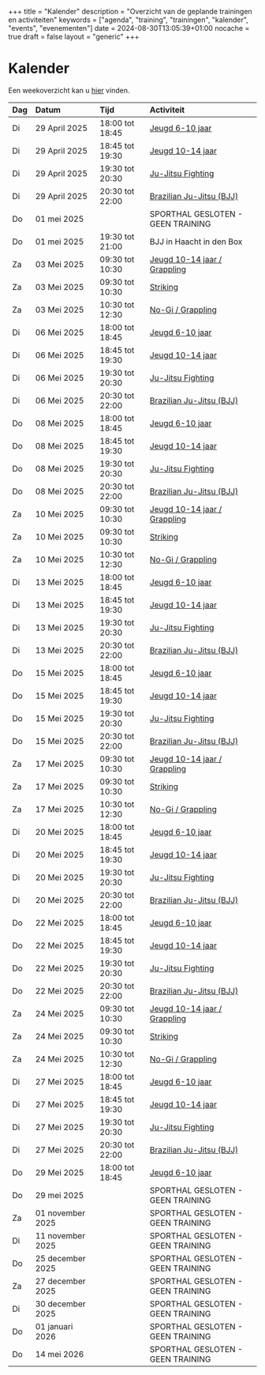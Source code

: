 +++
title = "Kalender"
description = "Overzicht van de geplande trainingen en activiteiten"
keywords = ["agenda", "training", "trainingen", "kalender", "events", "evenementen"]
date = 2024-08-30T13:05:39+01:00
nocache = true
draft = false
layout = "generic"
+++

# Kalender

Een weekoverzicht kan u [hier](/trainingen) vinden.

| Dag | Datum            | Tijd            | Activiteit                        |
|:----|:-----------------|:----------------|:----------------------------------|
| Di  | 29 April 2025    | 18:00 tot 18:45 | [Jeugd 6-10 jaar](/jeugd)         |
| Di  | 29 April 2025    | 18:45 tot 19:30 | [Jeugd 10-14 jaar](/jeugd)        |
| Di  | 29 April 2025    | 19:30 tot 20:30 | [Ju-Jitsu Fighting](/fighting)    |
| Di  | 29 April 2025    | 20:30 tot 22:00 | [Brazilian Ju-Jitsu (BJJ)](/bjj)  |
| Do  | 01 mei 2025      |                 | SPORTHAL GESLOTEN - GEEN TRAINING |
| Do  | 01 mei 2025      | 19:30 tot 21:00 | BJJ in Haacht in den Box          |
| Za  | 03 Mei 2025    | 09:30 tot 10:30 | [Jeugd 10-14 jaar / Grappling](/jeugd)         |
| Za  | 03 Mei 2025    | 09:30 tot 10:30 | [Striking](/striking)                          |
| Za  | 03 Mei 2025    | 10:30 tot 12:30 | [No-Gi / Grappling](/grappling)                |
| Di  | 06 Mei 2025    | 18:00 tot 18:45 | [Jeugd 6-10 jaar](/jeugd)                      |
| Di  | 06 Mei 2025    | 18:45 tot 19:30 | [Jeugd 10-14 jaar](/jeugd)                     |
| Di  | 06 Mei 2025    | 19:30 tot 20:30 | [Ju-Jitsu Fighting](/fighting)                 |
| Di  | 06 Mei 2025    | 20:30 tot 22:00 | [Brazilian Ju-Jitsu (BJJ)](/bjj)               |
| Do  | 08 Mei 2025    | 18:00 tot 18:45 | [Jeugd 6-10 jaar](/jeugd)                      |
| Do  | 08 Mei 2025    | 18:45 tot 19:30 | [Jeugd 10-14 jaar](/jeugd)                     |
| Do  | 08 Mei 2025    | 19:30 tot 20:30 | [Ju-Jitsu Fighting](/fighting)                 |
| Do  | 08 Mei 2025    | 20:30 tot 22:00 | [Brazilian Ju-Jitsu (BJJ)](/bjj)               |
| Za  | 10 Mei 2025    | 09:30 tot 10:30 | [Jeugd 10-14 jaar / Grappling](/jeugd)         |
| Za  | 10 Mei 2025    | 09:30 tot 10:30 | [Striking](/striking)                          |
| Za  | 10 Mei 2025    | 10:30 tot 12:30 | [No-Gi / Grappling](/grappling)                |
| Di  | 13 Mei 2025    | 18:00 tot 18:45 | [Jeugd 6-10 jaar](/jeugd)                      |
| Di  | 13 Mei 2025    | 18:45 tot 19:30 | [Jeugd 10-14 jaar](/jeugd)                     |
| Di  | 13 Mei 2025    | 19:30 tot 20:30 | [Ju-Jitsu Fighting](/fighting)                 |
| Di  | 13 Mei 2025    | 20:30 tot 22:00 | [Brazilian Ju-Jitsu (BJJ)](/bjj)               |
| Do  | 15 Mei 2025    | 18:00 tot 18:45 | [Jeugd 6-10 jaar](/jeugd)                      |
| Do  | 15 Mei 2025    | 18:45 tot 19:30 | [Jeugd 10-14 jaar](/jeugd)                     |
| Do  | 15 Mei 2025    | 19:30 tot 20:30 | [Ju-Jitsu Fighting](/fighting)                 |
| Do  | 15 Mei 2025    | 20:30 tot 22:00 | [Brazilian Ju-Jitsu (BJJ)](/bjj)               |
| Za  | 17 Mei 2025    | 09:30 tot 10:30 | [Jeugd 10-14 jaar / Grappling](/jeugd)         |
| Za  | 17 Mei 2025    | 09:30 tot 10:30 | [Striking](/striking)                          |
| Za  | 17 Mei 2025    | 10:30 tot 12:30 | [No-Gi / Grappling](/grappling)                |
| Di  | 20 Mei 2025    | 18:00 tot 18:45 | [Jeugd 6-10 jaar](/jeugd)                      |
| Di  | 20 Mei 2025    | 18:45 tot 19:30 | [Jeugd 10-14 jaar](/jeugd)                     |
| Di  | 20 Mei 2025    | 19:30 tot 20:30 | [Ju-Jitsu Fighting](/fighting)                 |
| Di  | 20 Mei 2025    | 20:30 tot 22:00 | [Brazilian Ju-Jitsu (BJJ)](/bjj)               |
| Do  | 22 Mei 2025    | 18:00 tot 18:45 | [Jeugd 6-10 jaar](/jeugd)                      |
| Do  | 22 Mei 2025    | 18:45 tot 19:30 | [Jeugd 10-14 jaar](/jeugd)                     |
| Do  | 22 Mei 2025    | 19:30 tot 20:30 | [Ju-Jitsu Fighting](/fighting)                 |
| Do  | 22 Mei 2025    | 20:30 tot 22:00 | [Brazilian Ju-Jitsu (BJJ)](/bjj)               |
| Za  | 24 Mei 2025    | 09:30 tot 10:30 | [Jeugd 10-14 jaar / Grappling](/jeugd)         |
| Za  | 24 Mei 2025    | 09:30 tot 10:30 | [Striking](/striking)                          |
| Za  | 24 Mei 2025    | 10:30 tot 12:30 | [No-Gi / Grappling](/grappling)                |
| Di  | 27 Mei 2025    | 18:00 tot 18:45 | [Jeugd 6-10 jaar](/jeugd)                      |
| Di  | 27 Mei 2025    | 18:45 tot 19:30 | [Jeugd 10-14 jaar](/jeugd)                     |
| Di  | 27 Mei 2025    | 19:30 tot 20:30 | [Ju-Jitsu Fighting](/fighting)                 |
| Di  | 27 Mei 2025    | 20:30 tot 22:00 | [Brazilian Ju-Jitsu (BJJ)](/bjj)               |
| Do  | 29 Mei 2025    | 18:00 tot 18:45 | [Jeugd 6-10 jaar](/jeugd)                      |
| Do  | 29 mei 2025      |                 | SPORTHAL GESLOTEN - GEEN TRAINING |
| Za  | 01 november 2025 |                 | SPORTHAL GESLOTEN - GEEN TRAINING |
| Di  | 11 november 2025 |                 | SPORTHAL GESLOTEN - GEEN TRAINING |
| Do  | 25 december 2025 |                 | SPORTHAL GESLOTEN - GEEN TRAINING |
| Za  | 27 december 2025 |                 | SPORTHAL GESLOTEN - GEEN TRAINING |
| Di  | 30 december 2025 |                 | SPORTHAL GESLOTEN - GEEN TRAINING |
| Do  | 01 januari 2026  |                 | SPORTHAL GESLOTEN - GEEN TRAINING |
| Do  | 14 mei 2026      |                 | SPORTHAL GESLOTEN - GEEN TRAINING |
